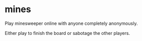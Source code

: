 # mines
Play minesweeper online with anyone completely anonymously.

Either play to finish the board or sabotage the other players.
